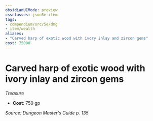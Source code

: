 ```yaml
---
obsidianUIMode: preview
cssclasses: json5e-item
tags:
- compendium/src/5e/dmg
- item/wealth
aliases: 
- "Carved harp of exotic wood with ivory inlay and zircon gems"
cost: 75000
---
```

# Carved harp of exotic wood with ivory inlay and zircon gems
*Treasure*  

- **Cost**: 750 gp

*Source: Dungeon Master's Guide p. 135*